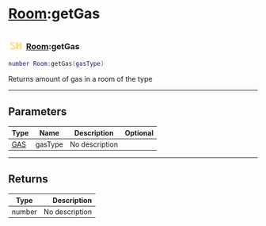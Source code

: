 # [Room](../room/README.md):getGas

### <img src="../../.gitbook/assets/shared.png" width="32" height="32" /> [Room](../room/README.md):getGas

```lua
number Room:getGas(gasType)
```

Returns amount of gas in a room of the type<br>

-----------------
## Parameters

| Type   | Name | Description | Optional |
| ------ | ---- | ----------- | -------: |
| [GAS](../gas/README.md) | gasType | No description |   |

-----------------
## Returns

| Type   | Description |
| ------ | ----------: |
| number | No description |

